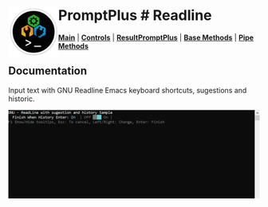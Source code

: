 # <img align="left" width="100" height="100" src="./images/icon.png"> PromptPlus # Readline
[**Main**](index.md#help) | 
[**Controls**](index.md#apis) |
[**ResultPromptPlus**](resultpromptplus) |
[**Base Methods**](basemethods) |
[**Pipe Methods**](pipemethods)

## Documentation
Input text with GNU Readline Emacs keyboard shortcuts, sugestions and historic.

![](./images/Readline.gif)

